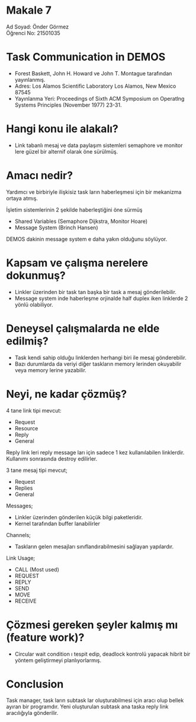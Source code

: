 # Makale 7

Ad Soyad: Önder Görmez  
Öğrenci No: 21501035

# Task Communication in DEMOS

* Forest Baskett, John H. Howard ve John T. Montague tarafından yayınlanmış.
* Adres: Los Alamos Scientific Laboratory Los Alamos, New Mexico 87545
* Yayınlanma Yeri: Proceedings of Sixth ACM Symposium on Operatlng Systems Principles (November 1977) 23-31.

# Hangi konu ile alakalı?

* Link tabanlı mesaj ve data paylaşım sistemleri semaphore ve monitor lere güzel bir alternif olarak öne sürülmüş.

# Amacı nedir?

Yardımcı ve birbiriyle ilişkisiz task ların haberleşmesi için bir mekanizma ortaya atmış.

İşletim sistemlerinin 2 şekilde haberleştiğini öne sürmüş
* Shared Variables (Semaphore Dijkstra, Monitor Hoare)
* Message System (Brinch Hansen)

DEMOS dakinin message system e daha yakın olduğunu söylüyor.

# Kapsam ve çalışma nerelere dokunmuş?

* Linkler üzerinden bir task tan başka bir task a mesaj gönderilebilir.
* Message system inde haberleşme orjinalde half duplex iken linklerde 2 yönlü olabiliyor.

# Deneysel çalışmalarda ne elde edilmiş?

* Task kendi sahip olduğu linklerden herhangi biri ile mesaj gönderebilir.
* Bazı durumlarda da veriyi diğer taskların memory lerinden okuyabilir veya memory lerine yazabilir.

# Neyi, ne kadar çözmüş?

4 tane link tipi mevcut:
* Request
* Resource
* Reply
* General

Reply link leri reply message ları için sadece 1 kez kullanılabilen linklerdir. Kullanımı sonrasında destroy edilirler.

3 tane mesaj tipi mevcut;
* Request
* Replies
* General

Messages;
* Linkler üzerinden gönderilen küçük bilgi paketleridir.
* Kernel tarafından buffer lanabilirler

Channels;
* Taskların gelen mesajları sınıflandırabilmesini sağlayan yapılardır.

Link Usage;
* CALL (Most used)
* REQUEST
* REPLY
* SEND
* MOVE
* RECEIVE

# Çözmesi gereken şeyler kalmış mı (feature work)?

* Circular wait condition ı tespit edip, deadlock kontrolü yapacak hibrit bir yöntem geliştirmeyi planlıyorlarmış.

# Conclusion

Task manager, task ların subtask lar oluşturabilmesi için aracı olup bellek ayıran bir programdır. Yeni oluşturulan subtask ana taska reply link aracılığıyla gönderilir.
